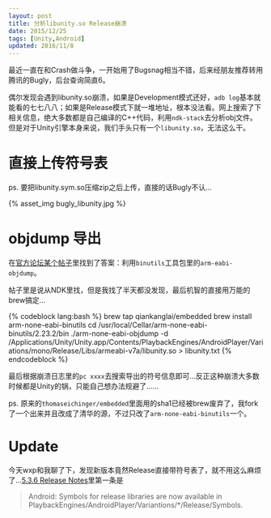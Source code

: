 ```yaml
---
layout: post
title: 分析libunity.so Release崩溃
date: 2015/12/25
tags: [Unity,Android]
updated: 2016/11/8
---
```


最近一直在和Crash做斗争，一开始用了Bugsnag相当不错，后来经朋友推荐转用腾讯的Bugly，后台查询简直6。

<!--more-->

偶尔发现会遇到libunity.so崩溃，如果是Development模式还好，`adb log`基本就能看的七七八八；如果是Release模式下就一堆地址，根本没法看。网上搜索了下相关信息，绝大多数都是自己编译的C++代码，利用`ndk-stack`去分析obj文件。但是对于Unity引擎本身来说，我们手头只有一个`libunity.so`，无法这么干。

# 直接上传符号表

ps. 要把libunity.sym.so压缩zip之后上传，直接的话Bugly不认...

{% asset_img bugly_libunity.jpg %}

# objdump 导出

在[官方论坛某个帖子](http://forum.unity3d.com/threads/android-crash.86682/)里找到了答案：利用`binutils`工具包里的`arm-eabi-objdump`。

帖子里是说从NDK里找，但是我找了半天都没发现，最后机智的直接用万能的brew搞定...

{% codeblock lang:bash %}
brew tap qiankanglai/embedded
brew install arm-none-eabi-binutils
cd /usr/local/Cellar/arm-none-eabi-binutils/2.23.2/bin
 ./arm-none-eabi-objdump -d /Applications/Unity/Unity.app/Contents/PlaybackEngines/AndroidPlayer/Variations/mono/Release/Libs/armeabi-v7a/libunity.so > libunity.txt
{% endcodeblock %}

最后根据崩溃日志里的`pc xxxx`去搜索导出的符号信息即可...反正这种崩溃大多数时候都是Unity的锅，只能自己想办法规避了……

ps. 原来的`thomaseichinger/embedded`里面用的sha1已经被brew废弃了，我fork了一个出来并且改成了清华的源，不过只改了`arm-none-eabi-binutils`一个。

# Update

今天wxp和我聊了下，发现新版本竟然Release直接带符号表了，就不用这么麻烦了...[5.3.6 Release Notes](https://unity3d.com/unity/whats-new/unity-5.3.6)里第一条是

> Android: Symbols for release libraries are now available in PlaybackEngines/AndroidPlayer/Variantions/*/Release/Symbols.
